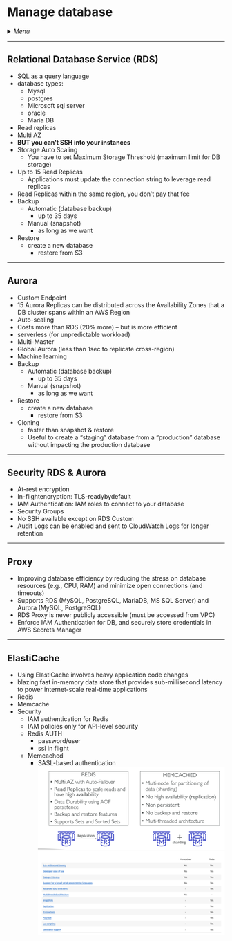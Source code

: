 # Manage database

<details>
 <summary><i>Menu</i></summary>

- [RDS](#rds)
- [Aurora](#aurora)
- [ElastiCache](#elasticache)
</details>

---
## Relational Database Service (RDS)
- SQL as a query language
- database types:
  - Mysql
  - postgres
  - Microsoft sql server
  - oracle
  - Maria DB
- Read replicas
- Multi AZ
- __BUT you can’t SSH into your instances__
- Storage Auto Scaling
  - You have to set Maximum Storage Threshold (maximum limit for DB storage)
- Up to 15 Read Replicas
  - Applications must update the connection string to leverage read replicas
- Read Replicas within the same region, you don’t pay that fee
- Backup
  - Automatic (database backup)
    - up to 35 days
  - Manual (snapshot)
    - as long as we want
- Restore
  - create a new database
    - restore from S3

---
## Aurora
- Custom Endpoint
- 15 Aurora Replicas can be distributed across the Availability Zones that a DB cluster spans within an AWS Region
- Auto-scaling
- Costs more than RDS (20% more) – but is more efficient
- serverless (for unpredictable workload)
- Multi-Master
- Global Aurora (less than 1sec to replicate cross-region)
- Machine learning
- Backup
  - Automatic (database backup)
    - up to 35 days
  - Manual (snapshot)
    - as long as we want
- Restore
  - create a new database
    - restore from S3
- Cloning
  - faster than snapshot & restore
  - Useful to create a “staging” database from a “production” database without impacting the production database

---
## Security RDS & Aurora
- At-rest encryption
- In-flightencryption: TLS-readybydefault
- IAM Authentication: IAM roles to connect to your database
- Security Groups
- No SSH available except on RDS Custom
- Audit Logs can be enabled and sent to CloudWatch Logs for longer retention


---
## Proxy
- Improving database efficiency by reducing the stress on database resources (e.g., CPU, RAM) and minimize open connections (and timeouts)
- Supports RDS (MySQL, PostgreSQL, MariaDB, MS SQL Server) and Aurora (MySQL, PostgreSQL)
- RDS Proxy is never publicly accessible (must be accessed from VPC)
- Enforce IAM Authentication for DB, and securely store credentials in AWS Secrets Manager

---
## ElastiCache
- Using ElastiCache involves heavy application code changes
- blazing fast in-memory data store that provides sub-millisecond latency to power internet-scale real-time applications
- Redis
- Memcache
- Security
  - IAM authentication for Redis
  - IAM policies only for API-level security
  - Redis AUTH
    - password/user
    - ssl in flight
  - Memcached
    - SASL-based authentication
![redis vs memCache](../../images/redisVsMemCache_1.png)
![redis vs memCache](../../images/redisVsMemcache.png)